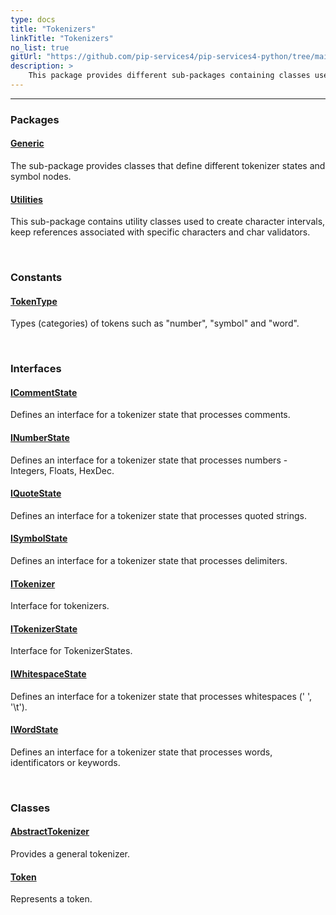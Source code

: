 ```yaml
---
type: docs
title: "Tokenizers"
linkTitle: "Tokenizers"
no_list: true
gitUrl: "https://github.com/pip-services4/pip-services4-python/tree/main/pip-services4-expressions-python"
description: >
    This package provides different sub-packages containing classes used to define and manage tokenizers.
---
```

---
<div class="module-body"> 

### Packages

#### [Generic](generic)
The sub-package provides classes that define different tokenizer states and symbol nodes.

#### [Utilities](utilities)
This sub-package contains utility classes used to create character intervals, keep references associated with specific characters and char validators.

<br>

### Constants

#### [TokenType](token_type)
Types (categories) of tokens such as "number", "symbol" and "word".

<br>

### Interfaces

#### [ICommentState](icomment_state)
Defines an interface for a tokenizer state that processes comments.

#### [INumberState](inumber_state)
Defines an interface for a tokenizer state that processes numbers - Integers, Floats, HexDec.

#### [IQuoteState](iquote_state)
Defines an interface for a tokenizer state that processes quoted strings.

#### [ISymbolState](isymbol_state)
Defines an interface for a tokenizer state that processes delimiters.

#### [ITokenizer](itokenizer)
Interface for tokenizers.

#### [ITokenizerState](itokenizer_state)
Interface for TokenizerStates.

#### [IWhitespaceState](iwhitespace_state)
Defines an interface for a tokenizer state that processes whitespaces (' ', '\t').

#### [IWordState](iword_state)
Defines an interface for a tokenizer state that processes words, identificators or keywords.


<br>

### Classes


#### [AbstractTokenizer](abstract_tokenizer)
Provides a general tokenizer.

#### [Token](token)
Represents a token.


</div>


